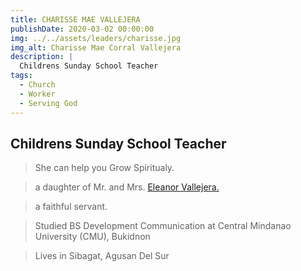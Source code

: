```yaml
---
title: CHARISSE MAE VALLEJERA
publishDate: 2020-03-02 00:00:00
img: ../../assets/leaders/charisse.jpg
img_alt: Charisse Mae Corral Vallejera
description: |
  Childrens Sunday School Teacher
tags:
  - Church
  - Worker
  - Serving God
---
```


## Childrens Sunday School Teacher

> She can help you Grow Spiritualy. 

> a daughter of Mr. and Mrs. <a href="/leadership/maam-eleanor/">Eleanor Vallejera.</a> 

> a faithful servant.

> Studied BS Development Communication at Central Mindanao University (CMU), Bukidnon

> Lives in Sibagat, Agusan Del Sur

